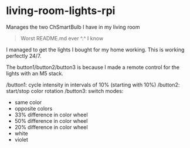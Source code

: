 # living-room-lights-rpi
Manages the two ChSmartBulb I have in my living room

> Worst README.md ever ^.^ I know

I managed to get the lights I bought for my home working.
This is working perfectly 24/7.

The button1/button2/button3 is because I made a remote control for the lights with an M5 stack.

/button1: cycle intensity in intervals of 10% (starting with 10%)
/button2: start/stop color rotation
/button3: switch modes:

- same color
- opposite colors
- 33% difference in color wheel
- 50% difference in color wheel
- 20% difference in color wheel
- white
- violet
